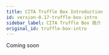 ```yaml
---
title: CITA Truffle Box Introduction
id: version-0.17-truffle-box-intro
sidebar_label: CITA Truffle Box 简介
original_id: truffle-box-intro
---
```


Coming soon